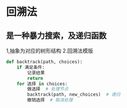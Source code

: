 # 回溯法
## 是一种暴力搜索，及递归函数
1,抽象为对应的树形结构
2.回溯法模版

```python
def backtrack(path, choices):
    if 满足条件:
        记录结果
        return
    for 选择 in choices:
        做选择  # 处理节点
        backtrack(path, new_choices)  # 递归
        撤销选择  # 取消处理
```


